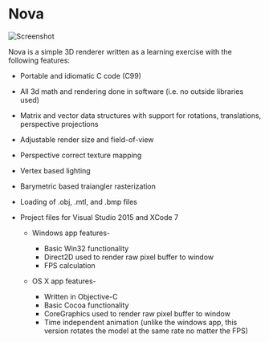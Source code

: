 # Nova

![Screenshot](https://github.com/achandlerwhite/Nova/blob/master/nova_screenshot.PNG "Screenshot")

Nova is a simple 3D renderer written as a learning exercise with the following features:

* Portable and idiomatic C code (C99)

* All 3d math and rendering done in software (i.e. no outside libraries used)

* Matrix and vector data structures with support for rotations, translations, perspective projections

* Adjustable render size and field-of-view

* Perspective correct texture mapping

* Vertex based lighting

* Barymetric based traiangler rasterization

* Loading of .obj, .mtl, and .bmp files

* Project files for Visual Studio 2015 and XCode 7
  * Windows app features-
    * Basic Win32 functionality
    * Direct2D used to render raw pixel buffer to window
    * FPS calculation
    
  * OS X app features-
    * Written in Objective-C
    * Basic Cocoa functionality
    * CoreGraphics used to render raw pixel buffer to window
    * Time independent animation (unlike the windows app, this version rotates the model at the same rate no matter the FPS)
